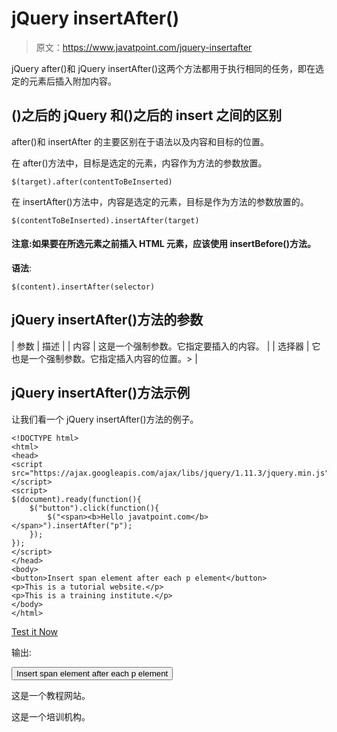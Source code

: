 # jQuery insertAfter()

> 原文：<https://www.javatpoint.com/jquery-insertafter>

jQuery after()和 jQuery insertAfter()这两个方法都用于执行相同的任务，即在选定的元素后插入附加内容。

## ()之后的 jQuery 和()之后的 insert 之间的区别

after()和 insertAfter 的主要区别在于语法以及内容和目标的位置。

在 after()方法中，目标是选定的元素，内容作为方法的参数放置。

```
$(target).after(contentToBeInserted)

```

在 insertAfter()方法中，内容是选定的元素，目标是作为方法的参数放置的。

```
$(contentToBeInserted).insertAfter(target)

```

#### 注意:如果要在所选元素之前插入 HTML 元素，应该使用 insertBefore()方法。

**语法**:

```
$(content).insertAfter(selector)

```

## jQuery insertAfter()方法的参数

| 参数 | 描述 |
| 内容 | 这是一个强制参数。它指定要插入的内容。 |
| 选择器 | 它也是一个强制参数。它指定插入内容的位置。> |

## jQuery insertAfter()方法示例

让我们看一个 jQuery insertAfter()方法的例子。

```
<!DOCTYPE html>
<html>
<head>
<script src="https://ajax.googleapis.com/ajax/libs/jquery/1.11.3/jquery.min.js"></script>
<script>
$(document).ready(function(){
    $("button").click(function(){
        $("<span><b>Hello javatpoint.com</b></span>").insertAfter("p");
    });
});
</script>
</head>
<body>
<button>Insert span element after each p element</button>
<p>This is a tutorial website.</p>
<p>This is a training institute.</p>
</body>
</html>

```

[Test it Now](https://www.javatpoint.com/oprweb/test.jsp?filename=jqueryinsertAfter1)

输出:

<button class="b1">Insert span element after each p element</button>

这是一个教程网站。

这是一个培训机构。